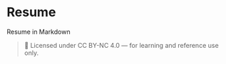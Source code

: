 # Resume
Resume in Markdown


> 📄 Licensed under CC BY-NC 4.0 — for learning and reference use only.
